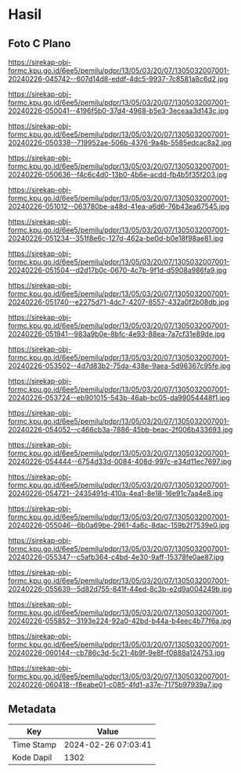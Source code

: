 # Hasil

## Foto C Plano

https://sirekap-obj-formc.kpu.go.id/6ee5/pemilu/pdpr/13/05/03/20/07/1305032007001-20240226-045742--607d14d8-eddf-4dc5-9937-7c8581a8c6d2.jpg

https://sirekap-obj-formc.kpu.go.id/6ee5/pemilu/pdpr/13/05/03/20/07/1305032007001-20240226-050041--4196f5b0-37d4-4968-b5e3-3eceaa3d143c.jpg

https://sirekap-obj-formc.kpu.go.id/6ee5/pemilu/pdpr/13/05/03/20/07/1305032007001-20240226-050338--719952ae-506b-4376-9a4b-5585edcac8a2.jpg

https://sirekap-obj-formc.kpu.go.id/6ee5/pemilu/pdpr/13/05/03/20/07/1305032007001-20240226-050636--f4c6c4d0-13b0-4b6e-acdd-fb4b5f35f203.jpg

https://sirekap-obj-formc.kpu.go.id/6ee5/pemilu/pdpr/13/05/03/20/07/1305032007001-20240226-051012--063780be-a48d-41ea-a6d6-76b43ea67545.jpg

https://sirekap-obj-formc.kpu.go.id/6ee5/pemilu/pdpr/13/05/03/20/07/1305032007001-20240226-051234--351f8e6c-127d-462a-be0d-b0e18f98ae81.jpg

https://sirekap-obj-formc.kpu.go.id/6ee5/pemilu/pdpr/13/05/03/20/07/1305032007001-20240226-051504--d2d17b0c-0670-4c7b-9f1d-d5908a986fa9.jpg

https://sirekap-obj-formc.kpu.go.id/6ee5/pemilu/pdpr/13/05/03/20/07/1305032007001-20240226-051740--e2275d71-4dc7-4207-8557-432a0f2b08db.jpg

https://sirekap-obj-formc.kpu.go.id/6ee5/pemilu/pdpr/13/05/03/20/07/1305032007001-20240226-051941--983a9b0e-8bfc-4e93-88ea-7a7cf31e89de.jpg

https://sirekap-obj-formc.kpu.go.id/6ee5/pemilu/pdpr/13/05/03/20/07/1305032007001-20240226-053502--4d7d83b2-75da-438e-9aea-5d96367c95fe.jpg

https://sirekap-obj-formc.kpu.go.id/6ee5/pemilu/pdpr/13/05/03/20/07/1305032007001-20240226-053724--eb901015-543b-46ab-bc05-da99054448f1.jpg

https://sirekap-obj-formc.kpu.go.id/6ee5/pemilu/pdpr/13/05/03/20/07/1305032007001-20240226-054052--c466cb3a-7886-45bb-beac-2f006b433693.jpg

https://sirekap-obj-formc.kpu.go.id/6ee5/pemilu/pdpr/13/05/03/20/07/1305032007001-20240226-054444--6754d33d-0084-408d-997c-e34d11ec7697.jpg

https://sirekap-obj-formc.kpu.go.id/6ee5/pemilu/pdpr/13/05/03/20/07/1305032007001-20240226-054721--2435491d-410a-4ea1-8e18-16e91c7aa4e8.jpg

https://sirekap-obj-formc.kpu.go.id/6ee5/pemilu/pdpr/13/05/03/20/07/1305032007001-20240226-055046--6b0a69be-2961-4a6c-8dac-159b2f7539e0.jpg

https://sirekap-obj-formc.kpu.go.id/6ee5/pemilu/pdpr/13/05/03/20/07/1305032007001-20240226-055347--c5afb364-c4bd-4e30-9aff-15378fe0ae87.jpg

https://sirekap-obj-formc.kpu.go.id/6ee5/pemilu/pdpr/13/05/03/20/07/1305032007001-20240226-055639--5d82d755-841f-44ed-8c3b-e2d9a004249b.jpg

https://sirekap-obj-formc.kpu.go.id/6ee5/pemilu/pdpr/13/05/03/20/07/1305032007001-20240226-055852--3193e224-92a0-42bd-b44a-b4eec4b77f6a.jpg

https://sirekap-obj-formc.kpu.go.id/6ee5/pemilu/pdpr/13/05/03/20/07/1305032007001-20240226-060144--cb786c3d-5c21-4b9f-9e8f-f0888a124753.jpg

https://sirekap-obj-formc.kpu.go.id/6ee5/pemilu/pdpr/13/05/03/20/07/1305032007001-20240226-060418--f8eabe01-c085-4fd1-a37e-7175b97939a7.jpg


## Metadata

| Key        | Value               |
| ---------- | ------------------- |
| Time Stamp | 2024-02-26 07:03:41 |
| Kode Dapil | 1302                |



